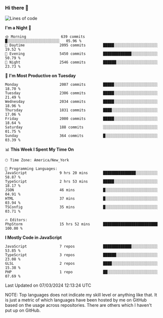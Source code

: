 ### Hi there 👋

<!--
**LynxJinxxy/LynxJinxxy** is a ✨ _special_ ✨ repository because its `README.md` (this file) appears on your GitHub profile.

Here are some ideas to get you started:

- 🔭 I’m currently working on ...
- 🌱 I’m currently learning ...
- 👯 I’m looking to collaborate on ...
- 🤔 I’m looking for help with ...
- 💬 Ask me about ...
- 📫 How to reach me: ...
- 😄 Pronouns: ...
- ⚡ Fun fact: ...
-->

<!--START_SECTION:waka-->
![Lines of code](https://img.shields.io/badge/From%20Hello%20World%20I%27ve%20Written-26.3%20million%20lines%20of%20code-blue)

**I'm a Night 🦉** 

```text
🌞 Morning                639 commits         █░░░░░░░░░░░░░░░░░░░░░░░░   05.96 % 
🌆 Daytime                2095 commits        █████░░░░░░░░░░░░░░░░░░░░   19.52 % 
🌃 Evening                5450 commits        █████████████░░░░░░░░░░░░   50.79 % 
🌙 Night                  2546 commits        ██████░░░░░░░░░░░░░░░░░░░   23.73 % 
```
📅 **I'm Most Productive on Tuesday** 

```text
Monday                   2007 commits        █████░░░░░░░░░░░░░░░░░░░░   18.70 % 
Tuesday                  2306 commits        █████░░░░░░░░░░░░░░░░░░░░   21.49 % 
Wednesday                2034 commits        █████░░░░░░░░░░░░░░░░░░░░   18.96 % 
Thursday                 1831 commits        ████░░░░░░░░░░░░░░░░░░░░░   17.06 % 
Friday                   2000 commits        █████░░░░░░░░░░░░░░░░░░░░   18.64 % 
Saturday                 188 commits         ░░░░░░░░░░░░░░░░░░░░░░░░░   01.75 % 
Sunday                   364 commits         █░░░░░░░░░░░░░░░░░░░░░░░░   03.39 % 
```


📊 **This Week I Spent My Time On** 

```text
🕑︎ Time Zone: America/New_York

💬 Programming Languages: 
JavaScript               9 hrs 20 mins       ███████████████░░░░░░░░░░   58.87 % 
TypeScript               2 hrs 53 mins       █████░░░░░░░░░░░░░░░░░░░░   18.17 % 
JSON                     46 mins             █░░░░░░░░░░░░░░░░░░░░░░░░   04.91 % 
HTML                     37 mins             █░░░░░░░░░░░░░░░░░░░░░░░░   03.94 % 
TSConfig                 35 mins             █░░░░░░░░░░░░░░░░░░░░░░░░   03.71 % 

🔥 Editors: 
PhpStorm                 15 hrs 52 mins      █████████████████████████   100.00 % 
```

**I Mostly Code in JavaScript** 

```text
JavaScript               7 repos             █████████████░░░░░░░░░░░░   53.85 % 
TypeScript               3 repos             ██████░░░░░░░░░░░░░░░░░░░   23.08 % 
GLSL                     2 repos             ████░░░░░░░░░░░░░░░░░░░░░   15.38 % 
PHP                      1 repo              ██░░░░░░░░░░░░░░░░░░░░░░░   07.69 % 
```




 Last Updated on 07/03/2024 12:13:24 UTC
<!--END_SECTION:waka-->
NOTE: Top languages does not indicate my skill level or anything like that. It is just a metric of which languages have been hosted by me on GitHub based on the usage across repositories. There are others which I haven't put up on GitHub.
